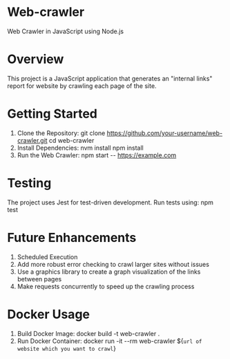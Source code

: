 # Web-crawler
Web Crawler in JavaScript using Node.js

# Overview
This project is a JavaScript application that generates an "internal links" report for website by crawling each page of the site. 

# Getting Started
1. Clone the Repository:
    git clone https://github.com/your-username/web-crawler.git
    cd web-crawler
2. Install Dependencies:
    nvm install
    npm install
3. Run the Web Crawler:
    npm start -- https://example.com

# Testing
The project uses Jest for test-driven development. Run tests using:
    npm test

# Future Enhancements
1. Scheduled Execution
2. Add more robust error checking to crawl larger sites without issues
3. Use a graphics library to create a graph visualization of the links between pages
4. Make requests concurrently to speed up the crawling process

# Docker Usage
1. Build Docker Image:
   docker build -t web-crawler .
2. Run Docker Container:
   docker run -it --rm web-crawler ${`url of website which you want to crawl`}

